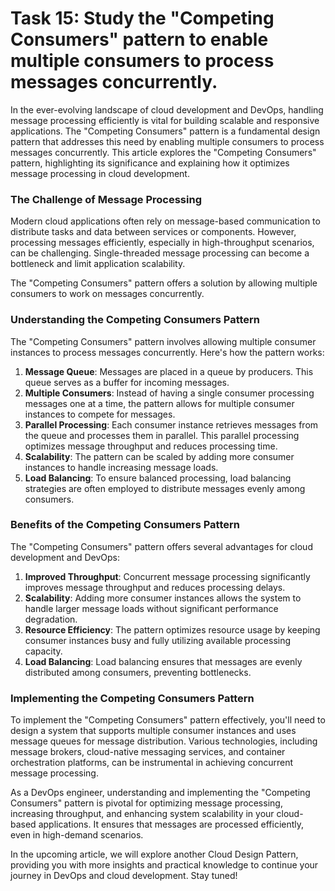 # Task 15: Study the "Competing Consumers" pattern to enable multiple consumers to process messages concurrently.

In the ever-evolving landscape of cloud development and DevOps, handling message processing efficiently is vital for building scalable and responsive applications. The "Competing Consumers" pattern is a fundamental design pattern that addresses this need by enabling multiple consumers to process messages concurrently. This article explores the "Competing Consumers" pattern, highlighting its significance and explaining how it optimizes message processing in cloud development.

### **The Challenge of Message Processing**

Modern cloud applications often rely on message-based communication to distribute tasks and data between services or components. However, processing messages efficiently, especially in high-throughput scenarios, can be challenging. Single-threaded message processing can become a bottleneck and limit application scalability.

The "Competing Consumers" pattern offers a solution by allowing multiple consumers to work on messages concurrently.

### **Understanding the Competing Consumers Pattern**

The "Competing Consumers" pattern involves allowing multiple consumer instances to process messages concurrently. Here's how the pattern works:

1. **Message Queue**: Messages are placed in a queue by producers. This queue serves as a buffer for incoming messages.
2. **Multiple Consumers**: Instead of having a single consumer processing messages one at a time, the pattern allows for multiple consumer instances to compete for messages.
3. **Parallel Processing**: Each consumer instance retrieves messages from the queue and processes them in parallel. This parallel processing optimizes message throughput and reduces processing time.
4. **Scalability**: The pattern can be scaled by adding more consumer instances to handle increasing message loads.
5. **Load Balancing**: To ensure balanced processing, load balancing strategies are often employed to distribute messages evenly among consumers.

### **Benefits of the Competing Consumers Pattern**

The "Competing Consumers" pattern offers several advantages for cloud development and DevOps:

1. **Improved Throughput**: Concurrent message processing significantly improves message throughput and reduces processing delays.
2. **Scalability**: Adding more consumer instances allows the system to handle larger message loads without significant performance degradation.
3. **Resource Efficiency**: The pattern optimizes resource usage by keeping consumer instances busy and fully utilizing available processing capacity.
4. **Load Balancing**: Load balancing ensures that messages are evenly distributed among consumers, preventing bottlenecks.

### **Implementing the Competing Consumers Pattern**

To implement the "Competing Consumers" pattern effectively, you'll need to design a system that supports multiple consumer instances and uses message queues for message distribution. Various technologies, including message brokers, cloud-native messaging services, and container orchestration platforms, can be instrumental in achieving concurrent message processing.

As a DevOps engineer, understanding and implementing the "Competing Consumers" pattern is pivotal for optimizing message processing, increasing throughput, and enhancing system scalability in your cloud-based applications. It ensures that messages are processed efficiently, even in high-demand scenarios.

In the upcoming article, we will explore another Cloud Design Pattern, providing you with more insights and practical knowledge to continue your journey in DevOps and cloud development. Stay tuned!